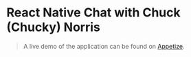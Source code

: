 # React Native Chat with Chuck (Chucky) Norris

> A live demo of the application can be found on [Appetize](https://appetize.io/app/crhnp4qabpmznx6bzvfz6ad708).
